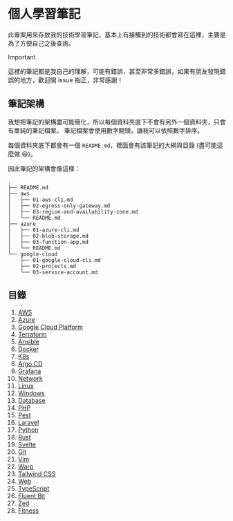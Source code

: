 # 個人學習筆記

此專案用來存放我的技術學習筆記，基本上有接觸到的技術都會寫在這裡，主要是為了方便自己之後查詢。

> [!IMPORTANT]
>
> 這裡的筆記都是我自己的理解，可能有錯誤，甚至非常多錯誤，如果有朋友發現錯誤的地方，歡迎開 issue 指正，非常感謝！

## 筆記架構

我想把筆記的架構盡可能簡化，所以每個資料夾底下不會有另外一個資料夾，只會有單純的筆記檔案。
筆記檔案會使用數字開頭，讓我可以依照數字排序。

每個資料夾底下都會有一個 `README.md`，裡面會有該筆記的大綱與目錄 (盡可能這麼做 😆)。

因此筆記的架構會像這樣：

```text
.
├── README.md
├── aws
│   ├── 01-aws-cli.md
│   ├── 02-egress-only-gateway.md
│   ├── 03-region-and-availability-zone.md
│   └── README.md
├── azure
│   ├── 01-azure-cli.md
│   ├── 02-blob-storage.md
│   ├── 03-function-app.md
│   └── README.md
└── google-cloud
    ├── 01-google-cloud-cli.md
    ├── 02-projects.md
    └── 03-service-account.md
```

## 目錄

1. [AWS](./aws/README.md)
2. [Azure](./azure/README.md)
3. [Google Cloud Platform](./google-cloud-platform/README.md)
4. [Terraform](./terraform/README.md)
5. [Ansible](./ansible/README.md)
6. [Docker](./docker/README.md)
7. [K8s](./k8s/README.md)
8. [Argo CD](./argocd/README.md)
9. [Grafana](./grafana/README.md)
10. [Network](./network/README.md)
11. [Linux](./linux/README.md)
12. [Windows](./windows/README.md)
13. [Database](./database/README.md)
14. [PHP](./php/README.md)
15. [Pest](./pest/README.md)
16. [Laravel](./laravel/README.md)
17. [Python](./python/README.md)
18. [Rust](./rust/README.md)
19. [Svelte](./svelte/README.md)
20. [Git](./git/README.md)
21. [Vim](./vim/README.md)
22. [Warp](./warp/README.md)
23. [Tailwind CSS](./tailwind-css/README.md)
24. [Web](./web/README.md)
25. [TypeScript](./typescript/README.md)
26. [Fluent Bit](./fluent-bit/README.md)
27. [Zed](./zed/README.md)
28. [Fitness](./fitness/README.md)
